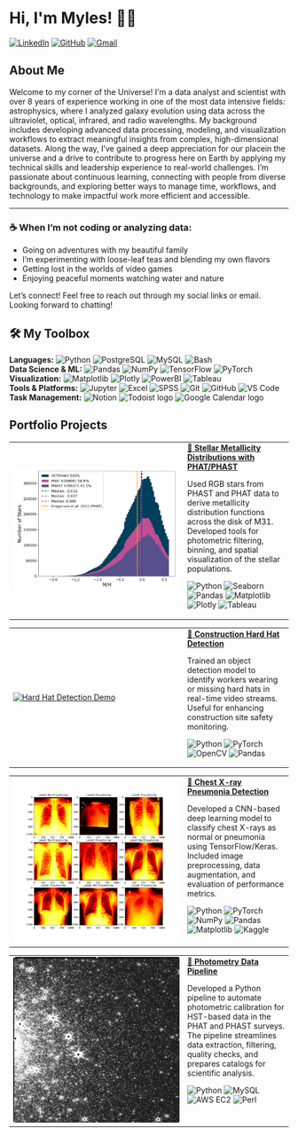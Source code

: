 # Hi, I'm Myles! 👋🏾

[![LinkedIn](https://img.shields.io/badge/LinkedIn-Connect-blue?style=for-the-badge&logo=linkedin)](https://www.linkedin.com/in/myles-mckay/)
[![GitHub](https://img.shields.io/badge/GitHub-Follow-black?style=for-the-badge&logo=github)](https://github.com/mmckay18)
[![Gmail](https://img.shields.io/badge/Email-mylesmckay18@gmail.com-red?style=for-the-badge&logo=gmail)](mailto:mylesmckay18@gmail.com)



## About Me 
Welcome to my corner of the Universe! I'm a data analyst and scientist with over 8 years of experience working in one of the most data intensive fields: astrophysics, where I analyzed galaxy evolution using data across the ultraviolet, optical, infrared, and radio wavelengths. My background includes developing advanced data processing, modeling, and visualization workflows to extract meaningful insights from complex, high-dimensional datasets. Along the way, I’ve gained a deep appreciation for our placein the universe and a drive to contribute to progress here on Earth by applying my technical skills and leadership experience to real-world challenges. I’m passionate about continuous learning, connecting with people from diverse backgrounds, and exploring better ways to manage time, workflows, and technology to make impactful work more efficient and accessible.

---

### ☕ When I’m not coding or analyzing data:
- Going on adventures with my beautiful family
- I’m experimenting with loose-leaf teas and blending my own flavors  
- Getting lost in the worlds of video games  
- Enjoying peaceful moments watching water and nature  

Let’s connect! Feel free to reach out through my social links or email. Looking forward to chatting!

## 🛠️ My Toolbox

<!-- Programming Languages -->
<div align="left">
  <strong>Languages:</strong>
  <img src="https://cdn.jsdelivr.net/gh/devicons/devicon/icons/python/python-original.svg" height="40" alt="Python" />
  <img src="https://cdn.jsdelivr.net/gh/devicons/devicon@latest/icons/postgresql/postgresql-original-wordmark.svg" height="40" alt="PostgreSQL" />
  <img src="https://cdn.jsdelivr.net/gh/devicons/devicon@latest/icons/mysql/mysql-original-wordmark.svg" height="40" alt="MySQL" />
  <img src="https://cdn.jsdelivr.net/gh/devicons/devicon/icons/bash/bash-original.svg" height="40" alt="Bash" />
</div>

<!-- Data Science & Machine Learning -->
<div align="left">
  <strong>Data Science & ML:</strong>
  <img src="https://cdn.jsdelivr.net/gh/devicons/devicon/icons/pandas/pandas-original.svg" height="40" alt="Pandas" />
  <img src="https://cdn.jsdelivr.net/gh/devicons/devicon/icons/numpy/numpy-original.svg" height="40" alt="NumPy" />
  <img src="https://cdn.jsdelivr.net/gh/devicons/devicon/icons/tensorflow/tensorflow-original.svg" height="40" alt="TensorFlow" />
  <img src="https://cdn.jsdelivr.net/gh/devicons/devicon/icons/pytorch/pytorch-original.svg" height="40" alt="PyTorch" />
</div>

<!-- Visualization -->
<div align="left">
  <strong>Visualization:</strong>
  <img src="https://cdn.jsdelivr.net/gh/devicons/devicon/icons/matplotlib/matplotlib-original.svg" height="40" alt="Matplotlib" />
  <img src="https://cdn.jsdelivr.net/gh/devicons/devicon@latest/icons/plotly/plotly-original-wordmark.svg" height="40" alt="Plotly" />
  <img src="https://github.com/microsoft/PowerBI-Icons/blob/main/SVG/Power-BI.svg" height="40" alt="PowerBI" />
  <img src="https://img.icons8.com/?size=100&id=9Kvi1p1F0tUo&format=png&color=000000" height="40" alt="Tableau" />  
</div>

<!-- Tools & Platforms -->
<div align="left">
  <strong>Tools & Platforms:</strong>
  <img src="https://cdn.jsdelivr.net/gh/devicons/devicon/icons/jupyter/jupyter-original.svg" height="40" alt="Jupyter" />
  <img src="https://github.com/sempostma/office365-icons/blob/master/png/256/excel.png" height="40" alt="Excel" />
  <img src="https://cdn.jsdelivr.net/gh/devicons/devicon@latest/icons/spss/spss-original.svg" height="40" alt="SPSS" />
  <img src="https://cdn.jsdelivr.net/gh/devicons/devicon/icons/git/git-original.svg" height="40" alt="Git" />
  <img src="https://cdn.jsdelivr.net/gh/devicons/devicon/icons/github/github-original.svg" height="40" alt="GitHub" />
  <img src="https://cdn.jsdelivr.net/gh/devicons/devicon/icons/vscode/vscode-original.svg" height="40" alt="VS Code" />
</div>

<!-- Task Management -->
<div align="left">
  <strong>Task Management:</strong>
  <img src="https://cdn.jsdelivr.net/gh/devicons/devicon@latest/icons/notion/notion-original.svg" height="40" alt="Notion" />
  <img src="https://www.svgrepo.com/show/354451/todoist.svg" height="40" alt="Todoist logo" />
  <img src="https://www.svgrepo.com/show/349386/google-calendar.svg" height="40" alt="Google Calendar logo" />
</div>


## Portfolio Projects

<!-- Project 1 -->
<table>
  <tr>
    <!-- Image (left) -->
    <td width="300">
      <a href="https://github.com/mmckay18/phast_rgbstars_mdf" target="_blank">
        <img src="https://github.com/mmckay18/phast_rgbstars_mdf/blob/master/images/m31_RGB_phat_phast_mdf.jpeg?raw=true" alt="Project 1 Image" width="100%" />
      </a>
    </td>

  <!-- Text content (right) -->
  <td valign="top">
      <a href="https://github.com/mmckay18/phast_rgbstars_mdf" target="_blank"><strong>🔗 Stellar Metallicity Distributions with PHAT/PHAST</strong></a>
      <p>Used RGB stars from PHAST and PHAT data to derive metallicity distribution functions across the disk of M31. Developed tools for photometric filtering, binning, and spatial visualization of the stellar populations.</p>
      <p>
        <img src="https://cdn.jsdelivr.net/gh/devicons/devicon/icons/python/python-original.svg" height="30" alt="Python" />
        <img src="https://seaborn.pydata.org/_images/logo-wide-lightbg.svg" height="30" alt="Seaborn" />
        <img src="https://cdn.jsdelivr.net/gh/devicons/devicon/icons/pandas/pandas-original.svg" height="30" alt="Pandas" />
        <img src="https://cdn.jsdelivr.net/gh/devicons/devicon/icons/matplotlib/matplotlib-original.svg" height="30" alt="Matplotlib" />
        <img src="https://cdn.jsdelivr.net/gh/devicons/devicon/icons/plotly/plotly-original.svg" height="30" alt="Plotly" />
        <img src="https://www.svgrepo.com/show/354427/tableau.svg" height="30" alt="Tableau" />
      </p>
    </td>
  </tr>
</table>


<table>
  <tr>
    <!-- Image (left) -->
    <td width="300">
      <a href="https://github.com/mmckay18/hardhat_detection_on_construction_site" target="_blank">
        <img src="https://github.com/mmckay18/hardhat_detection_on_construction_site/blob/main/annotated_videos_results/annotated_Construction_vid_1-ezgif.com-video-to-gif-converter.gif?raw=true" alt="Hard Hat Detection Demo" width="100%" />
      </a>
    </td>

  <!-- Text content (right) -->
  <td valign="top">
      <a href="https://github.com/mmckay18/hardhat_detection_on_construction_site" target="_blank"><strong>🔗 Construction Hard Hat Detection</strong></a>
      <p>Trained an object detection model to identify workers wearing or missing hard hats in real-time video streams. Useful for enhancing construction site safety monitoring.</p>
      <p>
        <img src="https://cdn.jsdelivr.net/gh/devicons/devicon/icons/python/python-original.svg" height="30" alt="Python" />
        <img src="https://cdn.jsdelivr.net/gh/devicons/devicon/icons/pytorch/pytorch-original.svg" height="30" alt="PyTorch" />
        <img src="https://cdn.jsdelivr.net/gh/devicons/devicon/icons/opencv/opencv-original.svg" height="30" alt="OpenCV" />
        <img src="https://cdn.jsdelivr.net/gh/devicons/devicon/icons/pandas/pandas-original.svg" height="30" alt="Pandas" />
      </p>
    </td>
  </tr>
</table>

<table>
  <tr>
    <!-- Image (left) -->
    <td width="300">
      <a href="https://github.com/mmckay18/medical_imaging_DeepLearning_Projects" target="_blank">
        <img src="https://github.com/mmckay18/medical_imaging_DeepLearning_Projects/blob/main/xray_pneumonia_classification/Visualizations/raw_training_images.jpeg?raw=true" alt="Chest X-Ray Pneumonia Detection" width="100%" />
      </a>
    </td>

  <!-- Text content (right) -->
  <td valign="top">
      <a href="https://github.com/mmckay18/medical_imaging_DeepLearning_Projects" target="_blank"><strong>🔗 Chest X-ray Pneumonia Detection</strong></a>
      <p>Developed a CNN-based deep learning model to classify chest X-rays as normal or pneumonia using TensorFlow/Keras. Included image preprocessing, data augmentation, and evaluation of performance metrics.</p>
      <p>
        <img src="https://cdn.jsdelivr.net/gh/devicons/devicon/icons/python/python-original.svg" height="30" alt="Python" />
        <img src="https://cdn.jsdelivr.net/gh/devicons/devicon/icons/pytorch/pytorch-original.svg" height="30" alt="PyTorch" />
        <img src="https://cdn.jsdelivr.net/gh/devicons/devicon/icons/numpy/numpy-original.svg" height="30" alt="NumPy" />
        <img src="https://cdn.jsdelivr.net/gh/devicons/devicon/icons/pandas/pandas-original.svg" height="30" alt="Pandas" />
        <img src="https://cdn.jsdelivr.net/gh/devicons/devicon/icons/matplotlib/matplotlib-original.svg" height="30" alt="Matplotlib" />
        <img src="https://cdn.jsdelivr.net/gh/devicons/devicon/icons/kaggle/kaggle-original.svg" height="30" alt="Kaggle" />
      </p>
    </td>
  </tr>
</table>

<table>
  <tr>
    <!-- Image (left) -->
    <td width="300">
      <a href="https://github.com/mmckay18/phat_pypipeline_repo" target="_blank">
        <img src="https://github.com/mmckay18/mmckay18/blob/main/assets/m31_stars_from_HST.jpeg?raw=true" alt="PHAT Photometry Pipeline" width="100%" />
      </a>
    </td>

  <!-- Text content (right) -->
  <td valign="top">
      <a href="https://github.com/mmckay18/phat_pypipeline_repo" target="_blank"><strong>🔗 Photometry Data Pipeline</strong></a>
      <p>Developed a Python pipeline to automate photometric calibration for HST-based data in the PHAT and PHAST surveys. The pipeline streamlines data extraction, filtering, quality checks, and prepares catalogs for scientific analysis.</p>
      <p>
        <img src="https://cdn.jsdelivr.net/gh/devicons/devicon/icons/python/python-original.svg" height="30" alt="Python" />
        <img src="https://cdn.jsdelivr.net/gh/devicons/devicon/icons/mysql/mysql-original.svg" height="30" alt="MySQL" />
         <img src="https://www.svgrepo.com/show/353449/aws-ec2.svg" height="30" alt="AWS EC2" />
        <img src="https://cdn.jsdelivr.net/gh/devicons/devicon/icons/perl/perl-original.svg" height="30" alt="Perl" />
      </p>
    </td>
  </tr>
</table>
